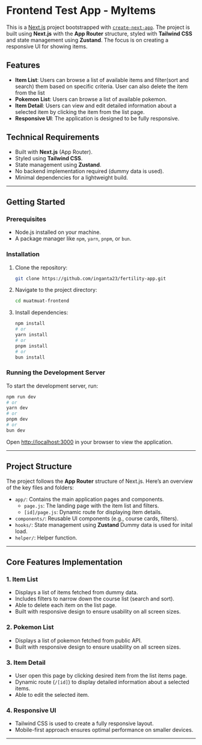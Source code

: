 # Frontend Test App - MyItems

This is a [Next.js](https://nextjs.org) project bootstrapped with [`create-next-app`](https://github.com/vercel/next.js/tree/canary/packages/create-next-app). The project is built using **Next.js** with the **App Router** structure, styled with **Tailwind CSS** and state management using **Zustand**. The focus is on creating a responsive UI for showing items.

## Features

- **Item List**: Users can browse a list of available items and filter(sort and search) them based on specific criteria. User can also delete the item from the list
- **Pokemon List**: Users can browse a list of available pokemon.
- **Item Detail**: Users can view and edit detailed information about a selected item by clicking the item from the list page.
- **Responsive UI**: The application is designed to be fully responsive.

## Technical Requirements

- Built with **Next.js** (App Router).
- Styled using **Tailwind CSS**.
- State management using **Zustand**.
- No backend implementation required (dummy data is used).
- Minimal dependencies for a lightweight build.

---

## Getting Started

### Prerequisites

- Node.js installed on your machine.
- A package manager like `npm`, `yarn`, `pnpm`, or `bun`.

### Installation

1. Clone the repository:
   ```bash
   git clone https://github.com/inganta23/fertility-app.git
   ```
2. Navigate to the project directory:
   ```bash
   cd muatmuat-frontend
   ```
3. Install dependencies:
   ```bash
   npm install
   # or
   yarn install
   # or
   pnpm install
   # or
   bun install
   ```

### Running the Development Server

To start the development server, run:

```bash
npm run dev
# or
yarn dev
# or
pnpm dev
# or
bun dev
```

Open [http://localhost:3000](http://localhost:3000) in your browser to view the application.

---

## Project Structure

The project follows the **App Router** structure of Next.js. Here’s an overview of the key files and folders:

- `app/`: Contains the main application pages and components.
  - `page.js`: The landing page with the item list and filters.
  - `[id]/page.js`: Dynamic route for displaying item details.
- `components/`: Reusable UI components (e.g., course cards, filters).
- `hooks/`: State management using **Zustand** Dummy data is used for inital load.
- `helper/`: Helper function.

---

## Core Features Implementation

### 1. Item List

- Displays a list of items fetched from dummy data.
- Includes filters to narrow down the course list (search and sort).
- Able to delete each item on the list page.
- Built with responsive design to ensure usability on all screen sizes.

### 2. Pokemon List

- Displays a list of pokemon fetched from public API.
- Built with responsive design to ensure usability on all screen sizes.

### 3. Item Detail

- User open this page by clicking desired item from the list items page.
- Dynamic route (`/[id]`) to display detailed information about a selected items.
- Able to edit the selected item.

### 4. Responsive UI

- Tailwind CSS is used to create a fully responsive layout.
- Mobile-first approach ensures optimal performance on smaller devices.

---
